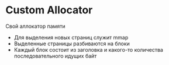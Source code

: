 # Custom Allocator

Свой аллокатор памяти

- Для выделения новых страниц служит mmap
- Выделенные страницы разбиваются на блоки
- Каждый блок состоит из заголовка и какого-то количества последовательного идущих байт